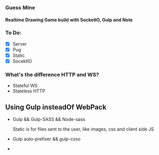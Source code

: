 ### Guess Mine

#### Realtime Drawing Game build with SocketIO, Gulp and Note

### To Do:

- [x] Server
- [x] Pug
- [x] Static
- [x] SocektIO

### What's the difference HTTP and WS?

- Stateful WS
- Stateless HTTP

## Using Gulp insteadOf WebPack

- Gulp && Gulp-SASS && Node-sass

  Static is for files sent to the user, like images, css and client side JS

- Gulp auto-prefixer && gulp-csso

*

